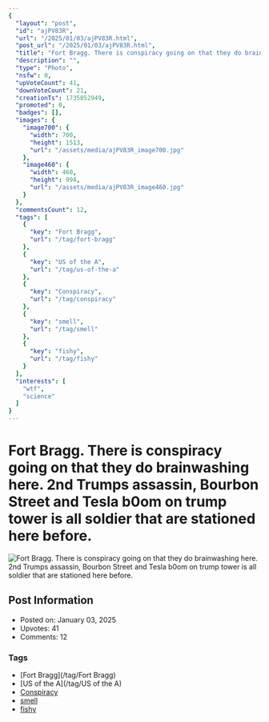 ```yaml
---
{
  "layout": "post",
  "id": "ajPV83R",
  "url": "/2025/01/03/ajPV83R.html",
  "post_url": "/2025/01/03/ajPV83R.html",
  "title": "Fort Bragg. There is conspiracy going on that they do brainwashing here. 2nd Trumps assassin, Bourbon Street and Tesla b0om on trump tower is all soldier that are stationed here before.",
  "description": "",
  "type": "Photo",
  "nsfw": 0,
  "upVoteCount": 41,
  "downVoteCount": 21,
  "creationTs": 1735852949,
  "promoted": 0,
  "badges": [],
  "images": {
    "image700": {
      "width": 700,
      "height": 1513,
      "url": "/assets/media/ajPV83R_image700.jpg"
    },
    "image460": {
      "width": 460,
      "height": 994,
      "url": "/assets/media/ajPV83R_image460.jpg"
    }
  },
  "commentsCount": 12,
  "tags": [
    {
      "key": "Fort Bragg",
      "url": "/tag/fort-bragg"
    },
    {
      "key": "US of the A",
      "url": "/tag/us-of-the-a"
    },
    {
      "key": "Conspiracy",
      "url": "/tag/conspiracy"
    },
    {
      "key": "smell",
      "url": "/tag/smell"
    },
    {
      "key": "fishy",
      "url": "/tag/fishy"
    }
  ],
  "interests": [
    "wtf",
    "science"
  ]
}
---
```


# Fort Bragg. There is conspiracy going on that they do brainwashing here. 2nd Trumps assassin, Bourbon Street and Tesla b0om on trump tower is all soldier that are stationed here before.

![Fort Bragg. There is conspiracy going on that they do brainwashing here. 2nd Trumps assassin, Bourbon Street and Tesla b0om on trump tower is all soldier that are stationed here before.](/assets/media/ajPV83R_image700.jpg)

## Post Information

- Posted on: January 03, 2025
- Upvotes: 41
- Comments: 12

### Tags

- [Fort Bragg](/tag/Fort Bragg)
- [US of the A](/tag/US of the A)
- [Conspiracy](/tag/Conspiracy)
- [smell](/tag/smell)
- [fishy](/tag/fishy)
